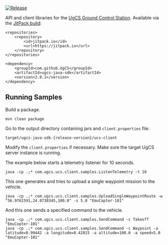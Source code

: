 [![Release](https://jitpack.io/v/UgCS/ugcs-java-sdk.svg)](https://jitpack.io/#UgCS/ugcs-java-sdk)

API and client libraries for the [UgCS Ground Control Station](https://www.ugcs.com/). Available via the [JitPack build](https://jitpack.io/#UgCS/ugcs-java-sdk):

```
<repositories>
    <repository>
        <id>jitpack.io</id>
        <url>https://jitpack.io</url>
    </repository>
</repositories>
```
```
<dependency>
    <groupId>com.github.UgCS</groupId>
    <artifactId>ugcs-java-sdk</artifactId>
    <version>2.8.1</version>
</dependency>
```

## Running Samples

Build a package.

```
mvn clean package
```

Go to the output directory containing jars and `client.properties` file.

```
target/ugcs-java-sdk-{release-version}/ucs-client
```

Modify the `client.properties` if necessary. Make sure the target UgCS server instance is running.

The example below starts a telemetry listener for 10 seconds.

```
java -cp .;* com.ugcs.ucs.client.samples.ListenTelemetry -t 10
```

This one generates and tries to upload a single waypoint mission to the vehicle.

```
java -cp .;* com.ugcs.ucs.client.samples.UploadSingleWaypointRoute -w "56.9761591,24.0730345,100.0" -s 5.0 "EmuCopter-101"
```

And this one sends a specified command to the vehicle.

```
java -cp .;* com.ugcs.ucs.client.samples.SendCommand -c Takeoff "EmuCopter-101"
java -cp .;* com.ugcs.ucs.client.samples.SendCommand -c Waypoint -a latitude=0.99442 -a longitude=0.42015 -a altitude=100.0 -a speed=5.0 "EmuCopter-101"
```

